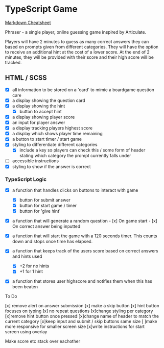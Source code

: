 # TypeScript Game

[Markdown Cheatsheet](https://www.markdownguide.org/cheat-sheet/)

<!-- Create a working Game: The main task is to create a Game not only will this test your understanding of TypeScript but how you break down a problem.

Practice using Git and GitHub flow: We want you to get as much practice as possible using git, GitHub and the command line.

Get a better understanding of how to scope a larger project: We want to see a clear plan of what you're going to build and how.

Apply what you are learning: This is a great place to apply what you have been learning on all of the course so far. When you get it functioning really push on the UI, use SCSS, BEM, anything else you find on the web....really go mad! -->

Phraser - a single player, online guessing game inspired by Articulate.

Players will have 2 minutes to guess as many correct answers they can based on prompts given from different categories. They will have the option to receive an additional hint at the cost of a lower score. At the end of 2 minutes, they will be provided with their score and their high score will be tracked.

## HTML / SCSS
- [x] all information to be stored on a 'card' to mimic a boardgame question care
- [x] a display showing the question card
- [x] a display showing the hint
  - [x] button to accept hint
- [x] a display showing player score
- [x] an input for player answer
- [x] a display tracking players highest score
- [x] a display which shows player time remaining
- [x] a button to start timer / start game
- [x] styling to differentiate different categories
    - [x] include a key so players can check this / some form of header stating which category the prompt currently falls under
- [ ] accessible instructions
- [x] styling to show if the answer is correct

### TypeScript Logic
- [x] a function that handles clicks on buttons to interact with game
    - [x] button for submit answer
    - [x] button for start game / timer
    - [x] button for 'give hint'
- [x] a function that will generate a random question
      - [x] On game start 
      - [x] On correct answer being inputted
- [x] a function that will start the game with a 120 seconds timer. This counts down and stops once time has elapsed.
- [x] a function that keeps track of the users score based on correct answers and hints used 
    - [x] +2 for no hints
    - [x] +1 for 1 hint
- [x] a function that stores user highscore and notifies them when this has been beaten


To Do

[x] remove alert on answer submission
[x] make a skip button
[x] hint button focuses on typing
[x] no repeat questions
[x]change styling per category 
[x]remove hint button once pressed
[x]change name of header to match the current category
[x]keep input and submit / skip buttons same size 
[ ]make more responsive for smaller screen size
[x]write instructions for start screen using overlay

Make score etc stack over eachother 



